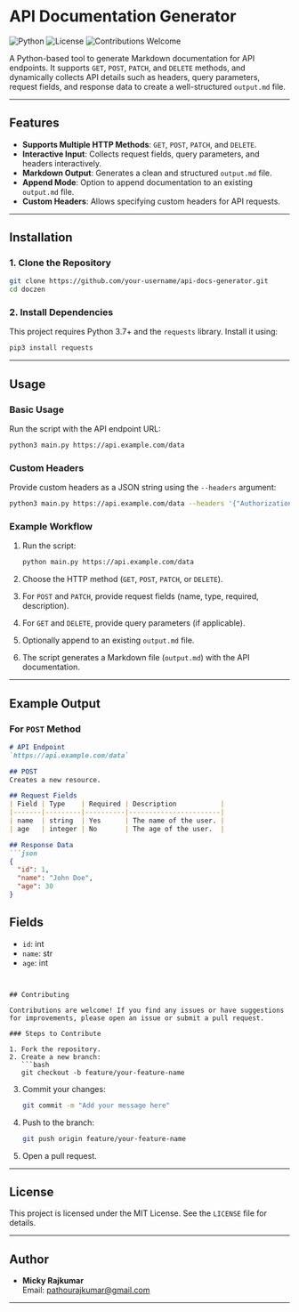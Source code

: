 # API Documentation Generator

![Python](https://img.shields.io/badge/Python-3.7%2B-blue)
![License](https://img.shields.io/badge/License-MIT-green)
![Contributions Welcome](https://img.shields.io/badge/Contributions-Welcome-brightgreen)

A Python-based tool to generate Markdown documentation for API endpoints. It supports `GET`, `POST`, `PATCH`, and `DELETE` methods, and dynamically collects API details such as headers, query parameters, request fields, and response data to create a well-structured `output.md` file.

---

## Features

- **Supports Multiple HTTP Methods**: `GET`, `POST`, `PATCH`, and `DELETE`.
- **Interactive Input**: Collects request fields, query parameters, and headers interactively.
- **Markdown Output**: Generates a clean and structured `output.md` file.
- **Append Mode**: Option to append documentation to an existing `output.md` file.
- **Custom Headers**: Allows specifying custom headers for API requests.

---

## Installation

### 1. Clone the Repository

```bash
git clone https://github.com/your-username/api-docs-generator.git 
cd doczen
```

### 2. Install Dependencies

This project requires Python 3.7+ and the `requests` library. Install it using:

```bash
pip3 install requests
```

---

## Usage

### Basic Usage

Run the script with the API endpoint URL:

```bash
python3 main.py https://api.example.com/data
```

### Custom Headers

Provide custom headers as a JSON string using the `--headers` argument:

```bash
python3 main.py https://api.example.com/data --headers '{"Authorization": "Bearer token"}'
```

### Example Workflow

1. Run the script:

   ```bash
   python main.py https://api.example.com/data
   ```

2. Choose the HTTP method (`GET`, `POST`, `PATCH`, or `DELETE`).
3. For `POST` and `PATCH`, provide request fields (name, type, required, description).
4. For `GET` and `DELETE`, provide query parameters (if applicable).
5. Optionally append to an existing `output.md` file.
6. The script generates a Markdown file (`output.md`) with the API documentation.

---

## Example Output

### For `POST` Method

```markdown
# API Endpoint
`https://api.example.com/data`

## POST
Creates a new resource.

## Request Fields
| Field | Type    | Required | Description           |
|-------|---------|----------|-----------------------|
| name  | string  | Yes      | The name of the user. |
| age   | integer | No       | The age of the user.  |

## Response Data
```json
{
  "id": 1,
  "name": "John Doe",
  "age": 30
}
```

## Fields
- `id`: int
- `name`: str
- `age`: int
```


## Contributing

Contributions are welcome! If you find any issues or have suggestions for improvements, please open an issue or submit a pull request.

### Steps to Contribute

1. Fork the repository.
2. Create a new branch:
   ```bash
   git checkout -b feature/your-feature-name
   ```
3. Commit your changes:
   ```bash
   git commit -m "Add your message here"
   ```
4. Push to the branch:
   ```bash
   git push origin feature/your-feature-name
   ```
5. Open a pull request.

---

## License

This project is licensed under the MIT License. See the `LICENSE` file for details.

---

## Author

- **Micky Rajkumar**  
  Email: [pathourajkumar@gmail.com](mailto:pathourajkumar@gmail.com)

---
